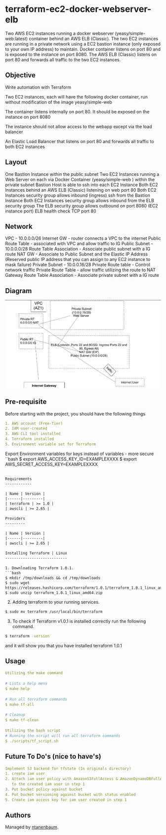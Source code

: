 terraform-ec2-docker-webserver-elb
==================================
Two AWS EC2 instances running a docker webserver (yeasy/simple-web:latest) container behind an AWS ELB (Classic).  The two EC2 instances are running in a private network using a EC2 bastion instance (only exposed to your own IP address) to maintain.  Docker container listens on port 80 and is exposed to the instance on port 8080.  The AWS ELB (Classic) listens on port 80 and forwards all traffic to the two EC2 instances.

Objective
---------
Write automation with Terraform

Two EC2 instances, each will have the following docker container, run without modification of the image
yeasy/simple-web

The container listens internally on port 80. It should be exposed on the instance on port 8080

The instance should not allow access to the webapp except via the load balancer

An Elastic Load Balancer that listens on port 80 and forwards all traffic to both EC2 instances

Layout
------
One Bastion Instance within the public subnet
Two EC2 Instances running a Web Server on each via Docker Container (yeasy/simple-web ) within the private subnet
Bastion Host is able to ssh into each EC2 Instance
Both EC2 Instances behind an AWS ELB (Classic) listening on web port 80
Both EC2 Instances security group allows inbound (ingress) ssh from the Bastion Instance
Both EC2 Instances security group allows inbound from the ELB security group
The ELB security group allows outbound on port 8080 (EC2 instance port)
ELB health check TCP port 80

Network
-------
VPC - 10.0.0.0/26
Internet GW - router connects a VPC to the internet
Public Route Table - associated with VPC and allow traffic to IG
Public Subnet - 10.0.0.0/28
Route Table Association - Associate public subnet with a IG route
NAT GW - Associate to Public Subnet and the Elastic IP Address (Reserved public IP address that you can assign to any EC2 instance to mask failure)
Private Subnet - 10.0.0.16/28
Private Route table - Control network traffic
Private Route Table - allow traffic utilizing the route to NAT Gateway
Route Table Association - Associate private subnet with a IG route


Diagram
-------
![alt text](images/webserver_elb.png)

Pre-requisite
-------------
Before starting with the project, you should have the following things

```yaml
1. AWS account (Free-Tier)
2. IAM user-created
3. AWS CLI tool installed
4. Terraform installed
5. Environment variable set for Terraform
```

Export Environment variables for keys instead of variables - more secure
``bash
$ export AWS_ACCESS_KEY_ID=EXAMPLEXXXX
$ export AWS_SECRET_ACCESS_KEY=EXAMPLEXXXX
```

Requirements
------------

| Name | Version |
|------|---------|
| terraform | >= 1.0 |
| awscli | >= 2.65 |

Providers
---------

| Name | Version |
|------|---------|
| awscli | >= 2.65 |

Installing Terraform | Linux
----------------------------

1. Downloading Terraform 1.0.1.
```bash
$ mkdir /tmp/downloads && cd /tmp/downloads
$ sudo wget https://releases.hashicorp.com/terraform/1.0.1/terraform_1.0.1_linux_amd64.zip
$ sudo unzip terraform_1.0.1_linux_amd64.zip
```
2. Adding terraform to your running services.
```bash
$ sudo mv terraform /usr/local/bin/terraform
```
3. To check if Terraform v1.0.1 is installed correctly run the following command.
```bash
$ terraform -version
```
and it will show you that you have installed terraform 1.0.1

Usage
-----

```yaml
Utilizing the make command

# Lists a help menu
$ make help

# Run all terraform commands
$ make tf-all

# Cleanup
$ make tf-clean

Utilizing the bash script
# Running the script will run all terraform commands
$ ./scripts/tf_script.sh
```

Future To Do's (nice to have's)
-------------------------------

```yaml
Implement S3 backend for tfstate (In originals directory)
1. create iam user
2. Attach iam user policy with AmazonS3FullAccess & AmazonDynamoDBFullAccess
   to the created iam user in step 1
3. Put bucket policy against bucket
4. Put bucket versioning against bucket with status enabled
5. Create iam access key for iam user created in step 1
```

Authors
-------

Managed by [ntanenbaum](https://github.com/ntanenbaum).

